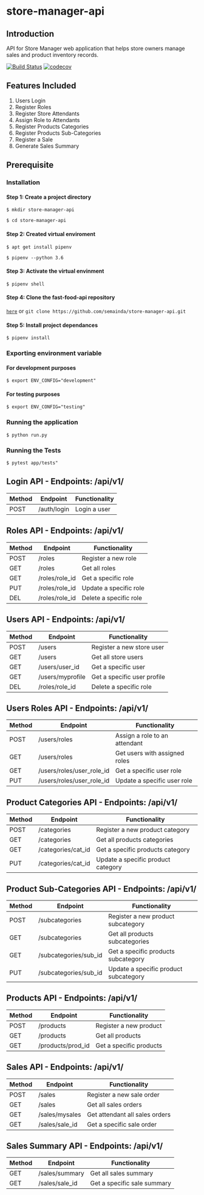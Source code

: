 # store-manager-api

## Introduction

API for Store Manager web application that helps store owners manage sales and product inventory records.

[![Build Status](https://travis-ci.com/semainda/store-manager-api.svg?branch=store-manager-challenge2)](https://travis-ci.com/semainda/store-manager-api)
[![codecov](https://codecov.io/gh/semainda/store-manager-api/branch/master/graph/badge.svg)](https://codecov.io/gh/semainda/store-manager-api)

## Features Included

1. Users Login
2. Register Roles
3. Register Store Attendants
4. Assign Role to Attendants
5. Register Products Categories
6. Register Products Sub-Categories
7. Register a Sale
8. Generate Sales Summary

## Prerequisite

### Installation

#### Step 1: Create a project directory

```$ mkdir store-manager-api```

```$ cd store-manager-api```

#### Step 2: Created virtual enviroment

```$ apt get install pipenv```

```$ pipenv --python 3.6```

#### Step 3: Activate the virtual envinment

```$ pipenv shell```

#### Step 4: Clone the fast-food-api repository

[```here```](https://github.com/semainda/store-manager-api) or ```git clone https://github.com/semainda/store-manager-api.git```


#### Step 5: Install project dependances

```$ pipenv install```

### Exporting environment variable

#### For development purposes

```$ export ENV_CONFIG="development"```

#### For testing purposes

```$ export ENV_CONFIG="testing"```

### Running the application

```$ python run.py```

### Running the Tests

```$ pytest app/tests"```

## Login API - Endpoints: /api/v1/

Method | Endpoint | Functionality
----| ---- | ---
POST  | /auth/login | Login a user

## Roles API - Endpoints: /api/v1/

Method | Endpoint | Functionality
----| ---- | ---
POST | /roles | Register a new role
GET  | /roles | Get all roles
GET  | /roles/role_id | Get a specific role
PUT  | /roles/role_id | Update a specific role
DEL  | /roles/role_id | Delete a specific role

## Users API - Endpoints: /api/v1/

Method | Endpoint | Functionality
----| ---- | ---
POST | /users | Register a new store user
GET  | /users | Get all store users
GET  | /users/user_id | Get a specific user
GET  | /users/myprofile | Get a specific user profile
DEL  | /roles/role_id | Delete a specific role

## Users Roles API - Endpoints: /api/v1/

Method | Endpoint | Functionality
----| ---- | ---
POST |  /users/roles | Assign a role to an attendant
GET  | /users/roles  | Get users with assigned roles
GET  | /users/roles/user_role_id | Get a specific user role
PUT  | /users/roles/user_role_id | Update a specific user role

## Product Categories API - Endpoints: /api/v1/

Method | Endpoint | Functionality
----| ---- | ---
POST | /categories | Register a new product category
GET  | /categories | Get all products categories
GET  | /categories/cat_id | Get a specific products category
PUT  | /categories/cat_id | Update a specific product category

## Product Sub-Categories API - Endpoints: /api/v1/

Method | Endpoint | Functionality
----| ---- | ---
POST | /subcategories | Register a new product subcategory
GET  | /subcategories | Get all products subcategories
GET  | /subcategories/sub_id | Get a specific products subcategory
PUT  | /subcategories/sub_id | Update a specific product subcategory

## Products API - Endpoints: /api/v1/

Method | Endpoint | Functionality
----| ---- | ---
POST | /products | Register a new product
GET  | /products | Get all products
GET  | /products/prod_id | Get a specific products

## Sales API - Endpoints: /api/v1/

Method | Endpoint | Functionality
----| ---- | ---
POST | /sales | Register a new sale order
GET  | /sales | Get all sales orders
GET  | /sales/mysales | Get attendant all sales orders
GET  | /sales/sale_id | Get a specific sale order

## Sales Summary API - Endpoints: /api/v1/

Method | Endpoint | Functionality
----| ---- | ---
GET  | /sales/summary | Get all sales summary
GET  | /sales/sale_id | Get a specific sale summary
